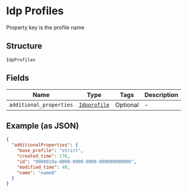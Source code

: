 
# Idp Profiles

Property key is the profile name

## Structure

`IdpProfiles`

## Fields

| Name | Type | Tags | Description |
|  --- | --- | --- | --- |
| `additional_properties` | [`Idpprofile`](../../doc/models/idpprofile.md) | Optional | - |

## Example (as JSON)

```json
{
  "additionalProperties": {
    "base_profile": "strict",
    "created_time": 176,
    "id": "0000019a-0000-0000-0000-000000000000",
    "modified_time": 40,
    "name": "name0"
  }
}
```


